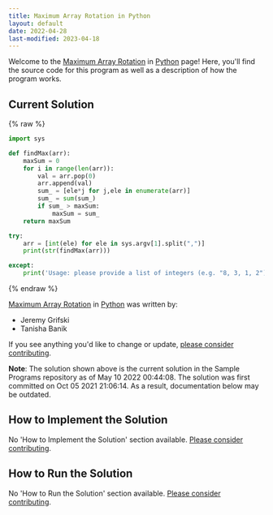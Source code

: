 ```yaml
---
title: Maximum Array Rotation in Python
layout: default
date: 2022-04-28
last-modified: 2023-04-18
---
```


Welcome to the [Maximum Array Rotation](https://sampleprograms.io/projects/maximum-array-rotation) in [Python](https://sampleprograms.io/languages/python) page! Here, you'll find the source code for this program as well as a description of how the program works.

## Current Solution

{% raw %}

```python
import sys

def findMax(arr):
    maxSum = 0
    for i in range(len(arr)):
        val = arr.pop(0)
        arr.append(val)
        sum_ = [ele*j for j,ele in enumerate(arr)]
        sum_ = sum(sum_)
        if sum_ > maxSum:
            maxSum = sum_
    return maxSum

try:
    arr = [int(ele) for ele in sys.argv[1].split(",")]
    print(str(findMax(arr)))

except:
    print('Usage: please provide a list of integers (e.g. "8, 3, 1, 2")')
```

{% endraw %}

[Maximum Array Rotation](https://sampleprograms.io/projects/maximum-array-rotation) in [Python](https://sampleprograms.io/languages/python) was written by:

- Jeremy Grifski
- Tanisha Banik

If you see anything you'd like to change or update, [please consider contributing](https://github.com/TheRenegadeCoder/sample-programs).

**Note**: The solution shown above is the current solution in the Sample Programs repository as of May 10 2022 00:44:08. The solution was first committed on Oct 05 2021 21:06:14. As a result, documentation below may be outdated.

## How to Implement the Solution

No 'How to Implement the Solution' section available. [Please consider contributing](https://github.com/TheRenegadeCoder/sample-programs-website).

## How to Run the Solution

No 'How to Run the Solution' section available. [Please consider contributing](https://github.com/TheRenegadeCoder/sample-programs-website).